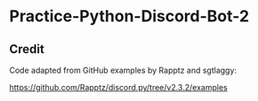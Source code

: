 # Practice-Python-Discord-Bot-2

## Credit

Code adapted from GitHub examples by Rapptz and sgtlaggy:

https://github.com/Rapptz/discord.py/tree/v2.3.2/examples
